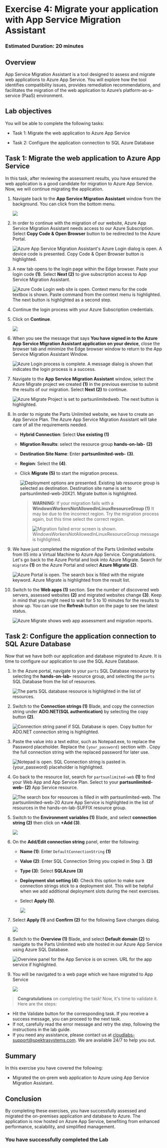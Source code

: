 # Exercise 4: Migrate your application with App Service Migration Assistant
 
### Estimated Duration: 20 minutes

## Overview

App Service Migration Assistant is a tool designed to assess and migrate web applications to Azure App Service. You will explore how the tool identifies compatibility issues, provides remediation recommendations, and facilitates the migration of the web application to Azure’s platform-as-a-service (PaaS) environment.

## Lab objectives

You will be able to complete the following tasks:

- Task 1: Migrate the web application to Azure App Service

- Task 2: Configure the application connection to SQL Azure Database


## Task 1: Migrate the web application to Azure App Service

In this task, after reviewing the assessment results, you have ensured the web application is a good candidate for migration to Azure App Service. Now, we will continue migrating the application.

1. Navigate back to the **App Service Migration Assistant** window from the background. You can click from the bottom menu.

    ![](media/m56.png)

1. In order to continue with the migration of our website, Azure App Service Migration Assistant needs access to our Azure Subscription. Select **Copy Code & Open Browser** button to be redirected to the Azure Portal.

   ![Azure App Service Migration Assistant's Azure Login dialog is open. A device code is presented. Copy Code & Open Browser button is highlighted.](media/m51.png "Azure Login")

1. A new tab opens to the login page within the Edge browser. Paste your login code **(1)**. Select **Next (2)** to give subscription access to App Service Migration Assistant.

    ![Azure Code Login web site is open. Context menu for the code textbox is shown. Paste command from the context menu is highlighted. The next button is highlighted as a second step. ](media/m52.png "Enter Authentication Code")

1. Continue the login process with your Azure Subscription credentials.

1. Click on **Continue**.

    ![](media/m53.png)

1. When you see the message that says **You have signed in to the Azure App Service Migration Assistant application on your device**, close the browser tab and minimize the Edge browser window to return to the App Service Migration Assistant Window.    

    ![Azure Login process is complete. A message dialog is shown that indicates the login process is a success.](media/updated33.png "App Service Migration Assistant authentication approval")

1. Navigate to the **App Service Migration Assistant** window, select the Azure Migrate project we created **(1)** in the previous exercise to submit the results of our migration. Select **Next (2)** to continue.

    ![Azure Migrate Project is set to partsunlimitedweb. The next button is highlighted.](media/m54.png "Azure Migrate Hub integration")

1. In order to migrate the Parts Unlimited website, we have to create an App Service Plan. The Azure App Service Migration Assistant will take care of all the requirements needed.

    - **Hybrid Connection**: Select **Use existing (1)** 
    - **Migration Results**: select the resource group **hands-on-lab-<inject key="DeploymentID" enableCopy="false"/>** **(2)**
    - **Destination Site Name**: Enter **partsunlimited-web-<inject key="DeploymentID" enableCopy="false"/>** **(3)**.
    - **Region**: Select the **<inject key="location" style="color:red" />** **(4)**. 
    - Click **Migrate** **(5)** to start the migration process.

      ![Deployment options are presented. Existing lab resource group is selected as destination. Destination site name is set to partsunlimited-web-20X21. Migrate button is highlighted.](media/m55.png "Azure App Service Migration Assistant Options")

      > **WARNING:** If your migration fails with a **WindowsWorkersNotAllowedInLinuxResourceGroup (1)** It may be due to the incorrect region. Try the migration process again, but this time select the correct region.  
      >
      > ![Migration failed error screen is shown. WindowsWorkersNotAllowedInLinuxResourceGroup message is highlighted.](media/updated35.png "Migration failed")

1. We have just completed the migration of the Parts Unlimited website from IIS into a Virtual Machine to Azure App Service. Congratulations. Let's go back to the Azure Portal and look into Azure Migrate. Search for `migrate` **(1)** on the Azure Portal and select **Azure Migrate (2)**.

    ![Azure Portal is open. The search box is filled with the migrate keyword. Azure Migrate is highlighted from the result list.](media/im1.png "Azure Migrate on Azure Portal Search")

1. Switch to the **Web apps (1)** section. See the number of discovered web servers, assessed websites **(2)** and migrated websites change **(3)**. Keep in mind that you might need to wait for 5 to 10 minutes for the results to show up. You can use the **Refresh** button on the page to see the latest status.

    ![Azure Migrate shows web app assessment and migration reports.](media/im2.png "Azure Migrate Web Apps Tools")

## Task 2: Configure the application connection to SQL Azure Database

Now that we have both our application and database migrated to Azure. It is time to configure our application to use the SQL Azure Database.

1. In the Azure portal, navigate to your `parts` SQL Database resource by selecting the **hands-on-lab-<inject key="DeploymentID" enableCopy="false"/>** resource group, and selecting the `parts` SQL Database from the list of resources.

   ![The parts SQL database resource is highlighted in the list of resources.](media/m57.png "SQL database")

1. Switch to the **Connection strings (1)** Blade, and copy the connection string under **ADO.NET(SQL authentication)** by selecting the copy button **(2)**.

   ![Connection string panel if SQL Database is open. Copy button for ADO.NET connection string is highlighted.](media/m58.png "Database connection string")

1. Paste the value into a text editor, such as Notepad.exe, to replace the Password placeholder. Replace the `{your_password}` section with **<inject key="SQLVM Password" />**. Copy the full connection string with the replaced password for later use.

    ![Notepad is open. SQL Connection string is pasted in. {your_password} placeholder is highlighted.](media/sql-connection-string-password-replace.png "Database connection string")

1. Go back to the resource list, search for `partsunlimited-web` **(1)** to find your Web App and App Service Plan. Select to your **partsunlimited-web-<inject key="DeploymentID" enableCopy="false"/> (2)** App Service resource.

   ![The search box for resources is filled in with partsunlimited-web. The partsunlimited-web-20 Azure App Service is highlighted in the list of resources in the hands-on-lab-SUFFIX resource group.](media/m59.png "Resources")

1. Switch to the **Environment variables (1)** Blade, and select **connection string (2)** then click on **+Add (3)**.

    ![](media/updated67u.png)

1. On the **Add/Edit connection string** panel, enter the following:

   - **Name (1)**: Enter `DefaultConnectionString` **(1)**
   - **Value (2)**: Enter SQL Connection String you copied in Step 3. **(2)**
   - **Type (3)**: Select **SQLAzure (3)**
   - **Deployment slot setting (4)**: Check this option to make sure connection strings stick to a deployment slot. This will be helpful when we add additional deployment slots during the next exercises.
   - Select **Apply (5)**.

     ![](media/m60.png)

1. Select **Apply (1)** and **Confirm (2)** for the following Save changes dialog.

   ![](media/m61.png)

1. Switch to the **Overview (1)** Blade, and select **Default domain (2)** to navigate to the Parts Unlimited web site hosted in our Azure App Service using Azure SQL Database.

    ![Overview panel for the App Service is on screen. URL for the app service if highlighted.](media/m62.png "App Service public URL")
    
1. You will be navigated to a web page which we have migrated to App Service

    ![](media/im7.jpg)
   
> **Congratulations** on completing the task! Now, it's time to validate it. Here are the steps:
  - Hit the Validate button for the corresponding task. If you receive a success message, you can proceed to the next task. 
  - If not, carefully read the error message and retry the step, following the instructions in the lab guide.
  - If you need any assistance, please contact us at cloudlabs-support@spektrasystems.com. We are available 24/7 to help you out.

<validation step="83075887-7dea-4a4f-882d-e3256324d2ea" />

## Summary

In this exercise you have covered the following:
 
 - Migrated the on-prem web application to Azure using App Service Migration Assistant. 

## Conclusion

By completing these exercises, you have successfully assessed and migrated the on-premises application and database to Azure. The application is now hosted on Azure App Service, benefiting from enhanced performance, scalability, and simplified management.

### You have successfully completed the Lab
